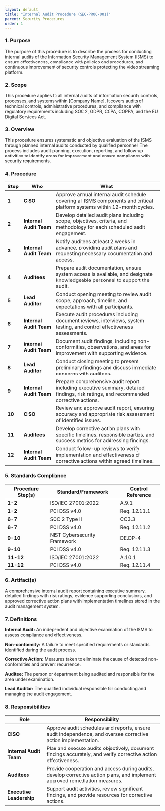 ```yaml
---
layout: default
title: "Internal Audit Procedure (SEC-PROC-001)"
parent: Security Procedures
order: 1
---
```


### 1. Purpose

The purpose of this procedure is to describe the process for conducting internal audits of the Information Security Management System (ISMS) to ensure effectiveness, compliance with policies and procedures, and continuous improvement of security controls protecting the video streaming platform.

### 2. Scope

This procedure applies to all internal audits of information security controls, processes, and systems within [Company Name]. It covers audits of technical controls, administrative procedures, and compliance with regulatory requirements including SOC 2, GDPR, CCPA, COPPA, and the EU Digital Services Act.

### 3. Overview

This procedure ensures systematic and objective evaluation of the ISMS through planned internal audits conducted by qualified personnel. The process includes audit planning, execution, reporting, and follow-up activities to identify areas for improvement and ensure compliance with security requirements.

### 4. Procedure

| **Step** | **Who** | **What** |
| -------- | -------- | -------- |
| **1** | **CISO** | Approve annual internal audit schedule covering all ISMS components and critical platform systems within 12-month cycles. |
| **2** | **Internal Audit Team** | Develop detailed audit plans including scope, objectives, criteria, and methodology for each scheduled audit engagement. |
| **3** | **Internal Audit Team** | Notify auditees at least 2 weeks in advance, providing audit plans and requesting necessary documentation and access. |
| **4** | **Auditees** | Prepare audit documentation, ensure system access is available, and designate knowledgeable personnel to support the audit. |
| **5** | **Lead Auditor** | Conduct opening meeting to review audit scope, approach, timeline, and expectations with all participants. |
| **6** | **Internal Audit Team** | Execute audit procedures including document reviews, interviews, system testing, and control effectiveness assessments. |
| **7** | **Internal Audit Team** | Document audit findings, including non-conformities, observations, and areas for improvement with supporting evidence. |
| **8** | **Lead Auditor** | Conduct closing meeting to present preliminary findings and discuss immediate concerns with auditees. |
| **9** | **Internal Audit Team** | Prepare comprehensive audit report including executive summary, detailed findings, risk ratings, and recommended corrective actions. |
| **10** | **CISO** | Review and approve audit report, ensuring accuracy and appropriate risk assessment of identified issues. |
| **11** | **Auditees** | Develop corrective action plans with specific timelines, responsible parties, and success metrics for addressing findings. |
| **12** | **Internal Audit Team** | Conduct follow-up reviews to verify implementation and effectiveness of corrective actions within agreed timelines. |

### 5. Standards Compliance

| **Procedure Step(s)** | **Standard/Framework** | **Control Reference** |
| --------------------- | ---------------------- | --------------------- |
| **1-2** | ISO/IEC 27001:2022 | A.9.1 |
| **1-2** | PCI DSS v4.0 | Req. 12.11.1 |
| **6-7** | SOC 2 Type II | CC3.3 |
| **6-7** | PCI DSS v4.0 | Req. 12.11.2 |
| **9-10** | NIST Cybersecurity Framework | DE.DP-4 |
| **9-10** | PCI DSS v4.0 | Req. 12.11.3 |
| **11-12** | ISO/IEC 27001:2022 | A.10.1 |
| **11-12** | PCI DSS v4.0 | Req. 12.11.4 |

### 6. Artifact(s)

A comprehensive internal audit report containing executive summary, detailed findings with risk ratings, evidence supporting conclusions, and approved corrective action plans with implementation timelines stored in the audit management system.

### 7. Definitions

**Internal Audit:** An independent and objective examination of the ISMS to assess compliance and effectiveness.

**Non-conformity:** A failure to meet specified requirements or standards identified during the audit process.

**Corrective Action:** Measures taken to eliminate the cause of detected non-conformities and prevent recurrence.

**Auditee:** The person or department being audited and responsible for the area under examination.

**Lead Auditor:** The qualified individual responsible for conducting and managing the audit engagement.

### 8. Responsibilities

| **Role** | **Responsibility** |
| -------- | ------------------ |
| **CISO** | Approve audit schedules and reports, ensure audit independence, and oversee corrective action implementation. |
| **Internal Audit Team** | Plan and execute audits objectively, document findings accurately, and verify corrective action effectiveness. |
| **Auditees** | Provide cooperation and access during audits, develop corrective action plans, and implement approved remediation measures. |
| **Executive Leadership** | Support audit activities, review significant findings, and provide resources for corrective actions. |
